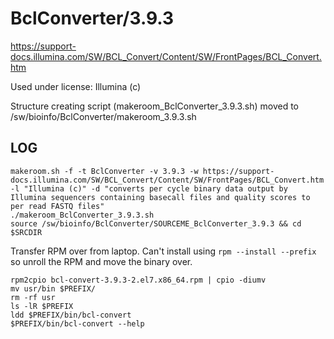 BclConverter/3.9.3
==================

<https://support-docs.illumina.com/SW/BCL_Convert/Content/SW/FrontPages/BCL_Convert.htm>

Used under license:
Illumina (c)


Structure creating script (makeroom_BclConverter_3.9.3.sh) moved to /sw/bioinfo/BclConverter/makeroom_3.9.3.sh

LOG
---


    makeroom.sh -f -t BclConverter -v 3.9.3 -w https://support-docs.illumina.com/SW/BCL_Convert/Content/SW/FrontPages/BCL_Convert.htm -l "Illumina (c)" -d "converts per cycle binary data output by Illumina sequencers containing basecall files and quality scores to per read FASTQ files"
    ./makeroom_BclConverter_3.9.3.sh 
    source /sw/bioinfo/BclConverter/SOURCEME_BclConverter_3.9.3 && cd $SRCDIR

Transfer RPM over from laptop.  Can't install using `rpm --install --prefix` so
unroll the RPM and move the binary over.

    rpm2cpio bcl-convert-3.9.3-2.el7.x86_64.rpm | cpio -diumv
    mv usr/bin $PREFIX/
    rm -rf usr
    ls -lR $PREFIX
    ldd $PREFIX/bin/bcl-convert
    $PREFIX/bin/bcl-convert --help

